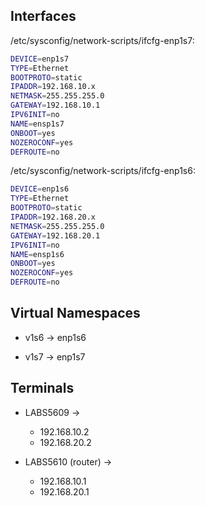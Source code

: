 ## Interfaces
/etc/sysconfig/network-scripts/ifcfg-enp1s7:

```bash
DEVICE=enp1s7
TYPE=Ethernet
BOOTPROTO=static
IPADDR=192.168.10.x
NETMASK=255.255.255.0
GATEWAY=192.168.10.1
IPV6INIT=no
NAME=ensp1s7
ONBOOT=yes
NOZEROCONF=yes
DEFROUTE=no
```
/etc/sysconfig/network-scripts/ifcfg-enp1s6:

```bash
DEVICE=enp1s6
TYPE=Ethernet
BOOTPROTO=static
IPADDR=192.168.20.x
NETMASK=255.255.255.0
GATEWAY=192.168.20.1
IPV6INIT=no
NAME=ensp1s6
ONBOOT=yes
NOZEROCONF=yes
DEFROUTE=no
```

## Virtual Namespaces

- v1s6 -> enp1s6

- v1s7 -> enp1s7

## Terminals

- LABS5609 ->
    - 192.168.10.2
    - 192.168.20.2

- LABS5610 (router) ->
    - 192.168.10.1
    - 192.168.20.1